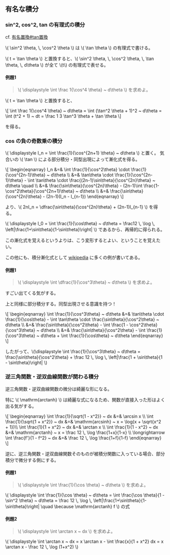 ## 有名な積分

### sin^2, cos^2, tan の有理式の積分

cf. [有名置換#tan置換](./famous_substitution.md#tan-置換)

\\( \sin^2 \theta, \\, \cos^2 \theta \\) は \\( \tan \theta \\) の有理式で書ける。

\\( t = \tan \theta \\) と置換すると、\\( \sin^2 \theta, \\, \cos^2 \theta, \\, \tan \theta, \\, d\theta \\) が全て \\(t\\) の有理式で表せる。

#### 例題1

> \\( \displaystyle \int \frac 1{\cos^4 \theta} ~ d\theta \\) を求めよ。

\\( t = \tan \theta \\) と置換すると、

\\[
    \int \frac 1{\cos^4 \theta} ~ d\theta
        = \int (\tan^2 \theta + 1)^2 ~ d\theta
        = \int (t^2 + 1) ~ dt
        = \frac 1 3 \tan^3 \theta + \tan \theta
\\]

を得る。



### cos の負の奇数乗の積分

\\( \displaystyle I_n = \int \frac{1}{\cos^{2n+1} \theta} ~ d\theta \\) と置く。
気合いの \\( \tan \\) による部分積分・同型出現によって漸化式を得る。

\\[
    \begin{eqnarray}
        I_n
            &=& \int \frac{1}{\cos^2\theta} \cdot \frac{1}{\cos^{2n-1}\theta} ~ d\theta \\\\
            &=& \tan\theta \cdot \frac{1}{\cos^{2n-1}\theta} - \int \tan\theta \cdot \frac{(2n-1)\sin\theta}{\cos^{2n}\theta} ~ d\theta \quad \\\\
            &=& \frac{\sin\theta}{\cos^{2n}\theta} - (2n-1)\int \frac{1-\cos^2\theta}{\cos^{2n+1}\theta} ~ d\theta \\\\
            &=& \frac{\sin\theta}{\cos^{2n}\theta} - (2n-1)(I_n - I_{n-1})
    \end{eqnarray}
\\]

より、\\( 2nI_n = \dfrac{\sin\theta}{\cos^{2n}\theta} + (2n-1)I_{n-1} \\) を得る。

\\( \displaystyle I_0 = \int \frac{1}{\cos\theta} ~ d\theta = \frac12 \\, \log \\, \left|\frac{1+\sin\theta}{1-\sin\theta}\right| \\) であるから、再帰的に得られる。

この漸化式を覚えるというよりは、こう変形するとよい、ということを覚えたい。

この他にも、積分漸化式として [wikipedia](https://en.wikipedia.org/wiki/Integration_by_reduction_formulae) に多くの例が書いてある。

#### 例題1

> \\( \displaystyle \int \dfrac{1}{\cos^3\theta} ~ d\theta \\) を求めよ。

すごい出てくる気がする。

上と同様に部分積分する。同型出現させる意識を持つ！

\\[
    \begin{eqnarray}
        \int \frac{1}{\cos^3\theta} ~ d\theta
            &=& \tan\theta \cdot \frac{1}{\cos\theta} - \int \tan\theta \cdot \frac{\sin\theta}{\cos^2\theta} ~ d\theta \\\\
            &=& \frac{\sin\theta}{\cos^2\theta} - \int \frac{1 - \cos^2\theta}{\cos^3\theta} ~ d\theta \\\\
            &=& \frac{\sin\theta}{\cos^2\theta} - \int \frac{1}{\cos^3\theta} ~ d\theta + \int \frac{1}{\cos\theta} ~ d\theta
    \end{eqnarray}
\\]

したがって、\\(\displaystyle \int \frac{1}{\cos^3\theta} ~ d\theta = \frac{\sin\theta}{\cos^2\theta} + \frac 12 \\, \log \\, \left|\frac{1 + \sin\theta}{1 - \sin\theta}\right| \\)


### 逆三角関数・逆双曲線関数が関わる積分

逆三角関数・逆双曲線関数の微分は綺麗な形になる。

特に \\( \mathrm{arctanh} \\) は綺麗な式になるため、関数が直接入った形はよく出る気がする。

\\[
    \begin{eqnarray}
        \int \frac{1}{\sqrt{1 - x^2}} ~ dx &=& \arcsin x \\\\
        \int \frac{1}{\sqrt{1 + x^2}} ~ dx &=& \mathrm{arcsinh} ~ x = \log(x + \sqrt{x^2 + 1})\\\\
        \int \frac{1}{1 + x^2} ~ dx &=& \arctan x \\\\
        \int \frac{1}{1 - x^2} ~ dx &=& \mathrm{arctanh} ~ x = \frac 12 \\, \log \frac{1+x}{1-x} \\\\
        \longrightarrow \int \frac{f'}{1 - f^2} ~ dx &=& \frac 12 \\, \log \frac{1+f}{1-f}
    \end{eqnarray}
\\]

逆に、逆三角関数・逆双曲線関数そのものが被積分関数に入っている場合、部分積分で微分する側にする。

#### 例題1

> \\( \displaystyle \int \frac{1}{\cos \theta} ~ d\theta \\) を求めよ。

\\( \displaystyle \int \frac{1}{\cos \theta} ~ d\theta = \int \frac{\cos \theta}{1 - \sin^2 \theta} ~ d\theta = \frac 12 \\, \log \\, \left|\frac{1+\sin\theta}{1-\sin\theta}\right| \quad \because \mathrm{arctanh} f \\) の式

#### 例題2

> \\( \displaystyle \int \arctan x ~ dx \\) を求めよ。

\\( \displaystyle \int \arctan x ~ dx = x \arctan x - \int \frac{x}{1 + x^2} dx = x \arctan x - \frac 12 \\, \log (1+x^2) \\)
